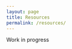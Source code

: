 ```yaml
---
layout: page
title: Resources
permalink: /resources/ 
---
```


Work in progress

<!-- This page contains a list of instructive textbooks, video lectures, articles and research publications relevant to my research interests. I plan to frequently update this page to include latest advancements in the field. While the primary motivation for compiling several resources on a single page is to help me navigate the vast landscape of new computing and intelligent sensing paradigms, I hope this also helps anyone looking explore the field. Note that the resources listed on this page are **NOT** my contributions. Original authors have been appropriately cited. -->


